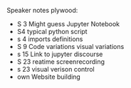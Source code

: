 Speaker notes plywood:

* S 3 Might guess Jupyter Notebook
* S4 typical python script
* s 4 imports definitions
* S 9 Code variations visual variations
* s 15 Link to  jupyter discourse
* S 23 reatime screenrecording
* s 23 visual verison control 
* own Website building